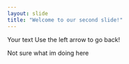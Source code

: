 ```yaml
---
layout: slide
title: "Welcome to our second slide!"
---
```

Your text
Use the left arrow to go back!

Not sure
what
im
doing
here

